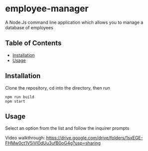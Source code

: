 # employee-manager

A Node.Js command line application which allows you to manage a database of employees

## Table of Contents

- [Installation](#installation)
- [Usage](#usage)

## Installation

Clone the repository, cd into the directory, then run
```
npm run build
npm start
```

## Usage

Select an option from the list and follow the inquirer prompts

Video walkthrough: https://drive.google.com/drive/folders/1sxEGE-FHMw0ct1V5iVI0dUu3ufB0oG4g?usp=sharing
